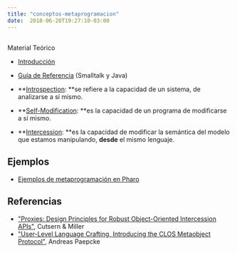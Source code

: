 ```yaml
---
title: "conceptos-metaprogramacion"
date:  2018-06-20T19:27:10-03:00
---
```



## []()
Material Teórico
* [Introducción](conceptos-metaprogramacion-intro) 
* [Guía de Referencia](conceptos-metaprogramacion-Metaprogramaci%C3%B3n-GuiaDeReferencia-pdf?attredirects=0&d=1) (Smalltalk y Java)
* **[Introspection](conceptos-metaprogramacion-introspection): **se refiere a la capacidad de un sistema, de analizarse a sí mismo. 

* **[Self-Modification](conceptos-metaprogramacion-self-modification): **es la capacidad de un programa de modificarse a sí mismo. 

* **[Intercession](conceptos-metaprogramacion-intercession): **es la capacidad de modificar la semántica del modelo que estamos manipulando, **desde** el mismo lenguaje.


## []()Ejemplos


* [Ejemplos de metaprogramación en Pharo](conceptos-metaprogramacion-ejemplos-pharo)

## []()Referencias


* ["Proxies: Design Principles for Robust Object-Oriented Intercession APIs"](http://research.google.com/pubs/archive/36574.pdf), Cutsern & Miller
* ["User-Level Language Crafting, Introducing the CLOS Metaobject Protocol"](http://infolab.stanford.edu/%7Epaepcke/shared-documents/mopintro.ps), Andreas Paepcke